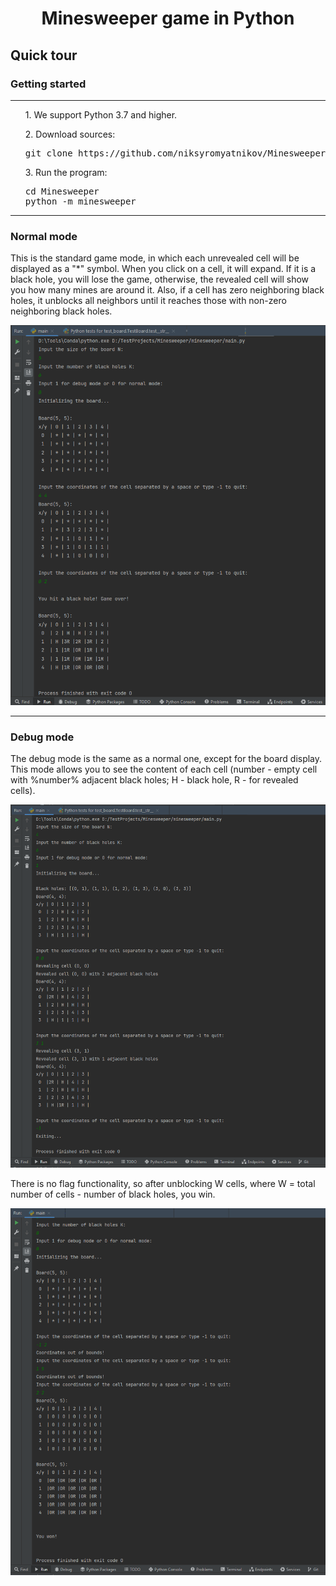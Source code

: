 <h1 align="center">
    Minesweeper game in Python
</h1>

<h2>Quick tour</h2>
<h3>Getting started</h3>
<hr>
<ul>
<p>1. We support Python 3.7 and higher.</p>
<p>2. Download sources:</p>
<pre>git clone https://github.com/niksyromyatnikov/Minesweeper.git</pre>
<p>3. Run the program:</p>
<pre>
cd Minesweeper
python -m minesweeper
</pre>
</ul>
<hr>
<h3>Normal mode</h3>
<p>This is the standard game mode, in which each unrevealed cell will be displayed as a "*" symbol. When you click on a cell, it will expand. If it is a black hole, you will lose the game, otherwise, the revealed cell will show you how many mines are around it. Also, if a cell has zero neighboring black holes, it unblocks all neighbors until it reaches those with non-zero neighboring black holes.</p>
<img src="https://github.com/niksyromyatnikov/Minesweeper/blob/master/docs/img/1.png?raw=true" alt="Normal mode">
<hr>
<h3>Debug mode</h3>
<p>The debug mode is the same as a normal one, except for the board display. This mode allows you to see the content of each cell (number - empty cell with %number% adjacent black holes; H - black hole, R - for revealed cells). </p>
<img src="https://github.com/niksyromyatnikov/Minesweeper/blob/master/docs/img/2.png?raw=true" alt="Debug mode">
<p>There is no flag functionality, so after unblocking W cells, where W =  total number of cells - number of black holes, you win.</p>
<img src="https://github.com/niksyromyatnikov/Minesweeper/blob/master/docs/img/3.png?raw=true" alt="Debug mode #2">
